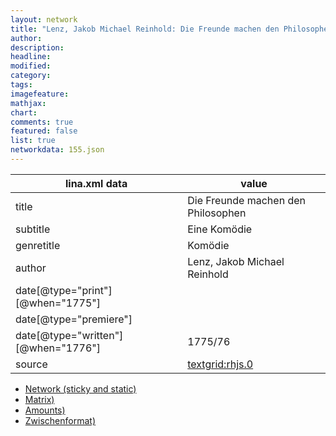 ```yaml
---
layout: network
title: "Lenz, Jakob Michael Reinhold: Die Freunde machen den Philosophen (1775)"
author:
description:
headline:
modified:
category:
tags:
imagefeature: 
mathjax: 
chart: 
comments: true
featured: false
list: true
networkdata: 155.json
---
```

lina.xml data  | value
------------- | -------------
title|Die Freunde machen den Philosophen
subtitle|Eine Komödie
genretitle|Komödie
author|Lenz, Jakob Michael Reinhold
date[@type="print"][@when="1775"]|
date[@type="premiere"]|
date[@type="written"][@when="1776"]|1775/76
source|[textgrid:rhjs.0](https://textgridlab.org/1.0/tgcrud-public/rest/textgrid:rhjs.0/data)



* [Network (sticky and static)](/linas/network155)
* [Matrix)](/linas/matrix155)
* [Amounts)](/linas/amount155)
* [Zwischenformat)](/linas/lina155 )
